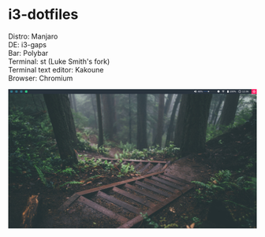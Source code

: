 # i3-dotfiles

Distro: Manjaro <br />
DE: i3-gaps <br />
Bar: Polybar <br />
Terminal: st (Luke Smith's fork) <br />
Terminal text editor: Kakoune <br />
Browser: Chromium <br />

![Screenshot](https://raw.githubusercontent.com/sajdak00/i3-dotfiles/master/20200531_123624.png)
